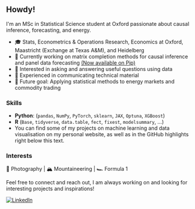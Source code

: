 ## Howdy!

I'm an MSc in Statistical Science student at Oxford passionate about causal inference, forecasting, and energy.

- 🎓 Stats, Econometrics & Operations Research, Economics at Oxford, Maastricht (Exchange at Texas A&M), and Heidelberg
- 🔭 Currently working on matrix completion methods for causal inference and panel data forecasting [(Now available on Pip)](https://github.com/tobias-schnabel/mcnnm?tab=readme-ov-file)
- 🌱 Interested in asking and answering useful questions using data
- 📢 Experienced in communicating technical material
- 🚀 Future goal: Applying  statistical methods to energy markets and commodity trading

### Skills
- **Python**: (`pandas`, `NumPy`, `PyTorch`, `sklearn`, `JAX`, `Optuna`, `XGBoost`)
- **R** (`Base`, `tidyverse`, `data.table`, `fect`, `fixest`, `modelsummary`, ...)
- You can find some of my projects on machine learning and data visualisation on my personal website, as well as in the GitHub highlights right below this text.

### Interests
📸 Photography | 🏔️ Mountaineering | 🏎️ Formula 1

Feel free to connect and reach out, I am always working on and looking for interesting projects and inspirations!

[![LinkedIn](https://img.shields.io/badge/LinkedIn-%230077B5.svg?style=for-the-badge&logo=linkedin&logoColor=white)](https://www.linkedin.com/in/tobiasschnabel/)
